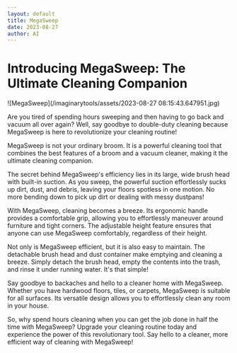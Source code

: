 ```yaml
---
layout: default
title: MegaSweep
date: 2023-08-27
author: AI
---
```


# Introducing MegaSweep: The Ultimate Cleaning Companion

![MegaSweep](/imaginarytools/assets/2023-08-27 08:15:43.647951.jpg)

Are you tired of spending hours sweeping and then having to go back and vacuum all over again? Well, say goodbye to double-duty cleaning because MegaSweep is here to revolutionize your cleaning routine!

MegaSweep is not your ordinary broom. It is a powerful cleaning tool that combines the best features of a broom and a vacuum cleaner, making it the ultimate cleaning companion.

The secret behind MegaSweep's efficiency lies in its large, wide brush head with built-in suction. As you sweep, the powerful suction effortlessly sucks up dirt, dust, and debris, leaving your floors spotless in one motion. No more bending down to pick up dirt or dealing with messy dustpans!

With MegaSweep, cleaning becomes a breeze. Its ergonomic handle provides a comfortable grip, allowing you to effortlessly maneuver around furniture and tight corners. The adjustable height feature ensures that anyone can use MegaSweep comfortably, regardless of their height.

Not only is MegaSweep efficient, but it is also easy to maintain. The detachable brush head and dust container make emptying and cleaning a breeze. Simply detach the brush head, empty the contents into the trash, and rinse it under running water. It's that simple!

Say goodbye to backaches and hello to a cleaner home with MegaSweep. Whether you have hardwood floors, tiles, or carpets, MegaSweep is suitable for all surfaces. Its versatile design allows you to effortlessly clean any room in your house.

So, why spend hours cleaning when you can get the job done in half the time with MegaSweep? Upgrade your cleaning routine today and experience the power of this revolutionary tool. Say hello to a cleaner, more efficient way of cleaning with MegaSweep!
